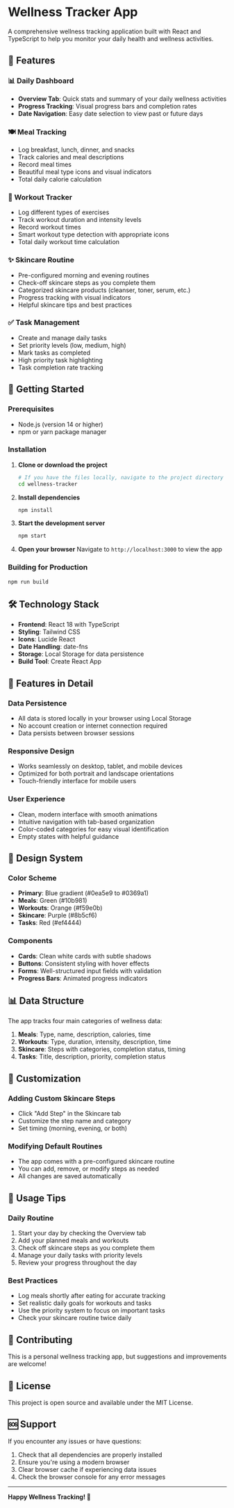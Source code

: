 # Wellness Tracker App

A comprehensive wellness tracking application built with React and TypeScript to help you monitor your daily health and wellness activities.

## 🌟 Features

### 📊 Daily Dashboard
- **Overview Tab**: Quick stats and summary of your daily wellness activities
- **Progress Tracking**: Visual progress bars and completion rates
- **Date Navigation**: Easy date selection to view past or future days

### 🍽️ Meal Tracking
- Log breakfast, lunch, dinner, and snacks
- Track calories and meal descriptions
- Record meal times
- Beautiful meal type icons and visual indicators
- Total daily calorie calculation

### 💪 Workout Tracker
- Log different types of exercises
- Track workout duration and intensity levels
- Record workout times
- Smart workout type detection with appropriate icons
- Total daily workout time calculation

### ✨ Skincare Routine
- Pre-configured morning and evening routines
- Check-off skincare steps as you complete them
- Categorized skincare products (cleanser, toner, serum, etc.)
- Progress tracking with visual indicators
- Helpful skincare tips and best practices

### ✅ Task Management
- Create and manage daily tasks
- Set priority levels (low, medium, high)
- Mark tasks as completed
- High priority task highlighting
- Task completion rate tracking

## 🚀 Getting Started

### Prerequisites
- Node.js (version 14 or higher)
- npm or yarn package manager

### Installation

1. **Clone or download the project**
   ```bash
   # If you have the files locally, navigate to the project directory
   cd wellness-tracker
   ```

2. **Install dependencies**
   ```bash
   npm install
   ```

3. **Start the development server**
   ```bash
   npm start
   ```

4. **Open your browser**
   Navigate to `http://localhost:3000` to view the app

### Building for Production

```bash
npm run build
```

## 🛠️ Technology Stack

- **Frontend**: React 18 with TypeScript
- **Styling**: Tailwind CSS
- **Icons**: Lucide React
- **Date Handling**: date-fns
- **Storage**: Local Storage for data persistence
- **Build Tool**: Create React App

## 📱 Features in Detail

### Data Persistence
- All data is stored locally in your browser using Local Storage
- No account creation or internet connection required
- Data persists between browser sessions

### Responsive Design
- Works seamlessly on desktop, tablet, and mobile devices
- Optimized for both portrait and landscape orientations
- Touch-friendly interface for mobile users

### User Experience
- Clean, modern interface with smooth animations
- Intuitive navigation with tab-based organization
- Color-coded categories for easy visual identification
- Empty states with helpful guidance

## 🎨 Design System

### Color Scheme
- **Primary**: Blue gradient (#0ea5e9 to #0369a1)
- **Meals**: Green (#10b981)
- **Workouts**: Orange (#f59e0b)
- **Skincare**: Purple (#8b5cf6)
- **Tasks**: Red (#ef4444)

### Components
- **Cards**: Clean white cards with subtle shadows
- **Buttons**: Consistent styling with hover effects
- **Forms**: Well-structured input fields with validation
- **Progress Bars**: Animated progress indicators

## 📊 Data Structure

The app tracks four main categories of wellness data:

1. **Meals**: Type, name, description, calories, time
2. **Workouts**: Type, duration, intensity, description, time
3. **Skincare**: Steps with categories, completion status, timing
4. **Tasks**: Title, description, priority, completion status

## 🔧 Customization

### Adding Custom Skincare Steps
- Click "Add Step" in the Skincare tab
- Customize the step name and category
- Set timing (morning, evening, or both)

### Modifying Default Routines
- The app comes with a pre-configured skincare routine
- You can add, remove, or modify steps as needed
- All changes are saved automatically

## 🎯 Usage Tips

### Daily Routine
1. Start your day by checking the Overview tab
2. Add your planned meals and workouts
3. Check off skincare steps as you complete them
4. Manage your daily tasks with priority levels
5. Review your progress throughout the day

### Best Practices
- Log meals shortly after eating for accurate tracking
- Set realistic daily goals for workouts and tasks
- Use the priority system to focus on important tasks
- Check your skincare routine twice daily

## 🤝 Contributing

This is a personal wellness tracking app, but suggestions and improvements are welcome!

## 📄 License

This project is open source and available under the MIT License.

## 🆘 Support

If you encounter any issues or have questions:
1. Check that all dependencies are properly installed
2. Ensure you're using a modern browser
3. Clear browser cache if experiencing data issues
4. Check the browser console for any error messages

---

**Happy Wellness Tracking! 🌟**
